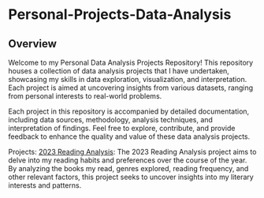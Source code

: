 # Personal-Projects-Data-Analysis

## Overview
Welcome to my Personal Data Analysis Projects Repository! This repository houses a collection of data analysis projects that I have undertaken, showcasing my skills in data exploration, visualization, and interpretation. Each project is aimed at uncovering insights from various datasets, ranging from personal interests to real-world problems.

Each project in this repository is accompanied by detailed documentation, including data sources, methodology, analysis techniques, and interpretation of findings. Feel free to explore, contribute, and provide feedback to enhance the quality and value of these data analysis projects.

Projects:
[2023 Reading Analysis](https://github.com/AndreaJasper/Personal-Projects-Data-Analysis/tree/main/2023-Reading-Analysis): The 2023 Reading Analysis project aims to delve into my reading habits and preferences over the course of the year. By analyzing the books my read, genres explored, reading frequency, and other relevant factors, this project seeks to uncover insights into my literary interests and patterns.